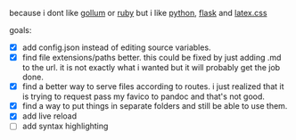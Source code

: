 because i dont like [gollum](https://github.com/gollum/gollum) or [ruby](https://www.ruby-lang.org/) but i like [python](https://www.python.org/), [flask](https://flask.palletsprojects.com/en/1.1.x/) and [latex.css](https://latex.now.sh/)

goals:
- [x] add config.json instead of editing source variables.
- [x] find file extensions/paths better. this could be fixed by just adding .md to the url. it is not exactly what i wanted but it will probably get the job done.
- [x] find a better way to serve files according to routes. i just realized that it is trying to request pass my favico to pandoc and that's not good.
- [x] find a way to put things in separate folders and still be able to use them.
- [x] add live reload
- [ ] add syntax highlighting
